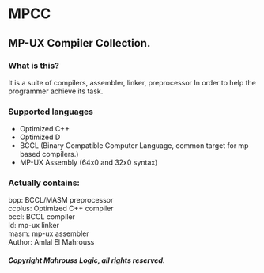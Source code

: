 # MPCC
## MP-UX Compiler Collection.

### What is this?

It is a suite of compilers, assembler, linker, preprocessor
In order to help the programmer achieve its task.

### Supported languages

- Optimized C++
- Optimized D
- BCCL (Binary Compatible Computer Language, common target for mp based compilers.)
- MP-UX Assembly (64x0 and 32x0 syntax)

### Actually contains:

bpp: BCCL/MASM preprocessor
<br>
ccplus: Optimized C++ compiler
<br>
bccl: BCCL compiler
<br>
ld: mp-ux linker
<br>
masm: mp-ux assembler
<br>
Author: Amlal El Mahrouss

##### Copyright Mahrouss Logic, all rights reserved.
